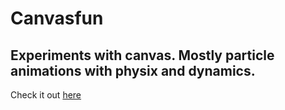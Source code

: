 # Canvasfun
## Experiments with canvas. Mostly particle animations with physix and dynamics.

Check it out [here](https://sukalas.github.io/canvasfun/)
